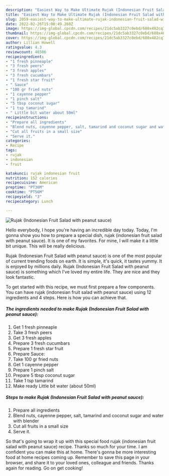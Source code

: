 ```yaml
---
description: "Easiest Way to Make Ultimate Rujak (Indonesian Fruit Salad with peanut sauce)"
title: "Easiest Way to Make Ultimate Rujak (Indonesian Fruit Salad with peanut sauce)"
slug: 2059-easiest-way-to-make-ultimate-rujak-indonesian-fruit-salad-with-peanut-sauce
date: 2022-02-26T15:08:49.260Z
image: https://img-global.cpcdn.com/recipes/21dc5ab3327c0ebd/680x482cq70/rujak-indonesian-fruit-salad-with-peanut-sauce-recipe-main-photo.jpg
thumbnail: https://img-global.cpcdn.com/recipes/21dc5ab3327c0ebd/680x482cq70/rujak-indonesian-fruit-salad-with-peanut-sauce-recipe-main-photo.jpg
cover: https://img-global.cpcdn.com/recipes/21dc5ab3327c0ebd/680x482cq70/rujak-indonesian-fruit-salad-with-peanut-sauce-recipe-main-photo.jpg
author: Lillian Howell
ratingvalue: 4.3
reviewcount: 46506
recipeingredient:
- "1 fresh pinneaple"
- "3 fresh peers"
- "3 fresh apples"
- "3 fresh cucumbars"
- "1 fresh star fruit"
- " Sauce"
- "100 gr fried nuts"
- "1 cayenne pepper"
- "1 pinch salt"
- "5 tbsp coconut sugar"
- "1 tsp tamarind"
- " Little bit water about 50ml"
recipeinstructions:
- "Prepare all ingredients"
- "Blend nuts, cayenne pepper, salt, tamarind and coconut sugar and water with blender"
- "Cut all fruits in a small size"
- "Serve it."
categories:
- Recipe
tags:
- rujak
- indonesian
- fruit

katakunci: rujak indonesian fruit 
nutrition: 152 calories
recipecuisine: American
preptime: "PT36M"
cooktime: "PT56M"
recipeyield: "3"
recipecategory: Lunch

---
```



![Rujak (Indonesian Fruit Salad with peanut sauce)](https://img-global.cpcdn.com/recipes/21dc5ab3327c0ebd/680x482cq70/rujak-indonesian-fruit-salad-with-peanut-sauce-recipe-main-photo.jpg)

Hello everybody, I hope you're having an incredible day today. Today, I'm gonna show you how to prepare a special dish, rujak (indonesian fruit salad with peanut sauce). It is one of my favorites. For mine, I will make it a little bit unique. This will be really delicious.



Rujak (Indonesian Fruit Salad with peanut sauce) is one of the most popular of current trending foods on earth. It is simple, it's quick, it tastes yummy. It is enjoyed by millions daily. Rujak (Indonesian Fruit Salad with peanut sauce) is something which I've loved my entire life. They are nice and they look fantastic.


To get started with this recipe, we must first prepare a few components. You can have rujak (indonesian fruit salad with peanut sauce) using 12 ingredients and 4 steps. Here is how you can achieve that.

<!--inarticleads1-->

##### The ingredients needed to make Rujak (Indonesian Fruit Salad with peanut sauce):

1. Get 1 fresh pinneaple
1. Take 3 fresh peers
1. Get 3 fresh apples
1. Prepare 3 fresh cucumbars
1. Prepare 1 fresh star fruit
1. Prepare  Sauce:
1. Take 100 gr fried nuts
1. Get 1 cayenne pepper
1. Prepare 1 pinch salt
1. Prepare 5 tbsp coconut sugar
1. Take 1 tsp tamarind
1. Make ready  Little bit water (about 50ml)




<!--inarticleads2-->

##### Steps to make Rujak (Indonesian Fruit Salad with peanut sauce):

1. Prepare all ingredients
1. Blend nuts, cayenne pepper, salt, tamarind and coconut sugar and water with blender
1. Cut all fruits in a small size
1. Serve it.




So that's going to wrap it up with this special food rujak (indonesian fruit salad with peanut sauce) recipe. Thanks so much for your time. I am confident you can make this at home. There's gonna be more interesting food at home recipes coming up. Remember to save this page in your browser, and share it to your loved ones, colleague and friends. Thanks again for reading. Go on get cooking!
